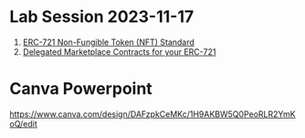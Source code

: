 # Lab Session 2023-11-17

1. [ERC-721 Non-Fungible Token (NFT) Standard](./lab1.md)
2. [Delegated Marketplace Contracts for your ERC-721](./lab2.md)

# Canva Powerpoint
https://www.canva.com/design/DAFzpkCeMKc/1H9AKBW5Q0PeoRLR2YmKoQ/edit 
